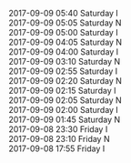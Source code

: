 2017-09-09 05:40 Saturday  I  
2017-09-09 05:05 Saturday  N  
2017-09-09 05:00 Saturday  I  
2017-09-09 04:05 Saturday  N  
2017-09-09 04:00 Saturday  I  
2017-09-09 03:10 Saturday  N  
2017-09-09 02:55 Saturday  I  
2017-09-09 02:20 Saturday  N  
2017-09-09 02:15 Saturday  I  
2017-09-09 02:05 Saturday  N  
2017-09-09 02:00 Saturday  I  
2017-09-09 01:45 Saturday  N  
2017-09-08 23:30 Friday  I  
2017-09-08 23:10 Friday  N  
2017-09-08 17:55 Friday  I  
